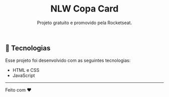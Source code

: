 <h1 align="center"> NLW Copa Card </h1>

<p align="center">
Projeto gratuito e promovido pela Rocketseat.
</p>

<br>

## 🚀 Tecnologias

Esse projeto foi desenvolvido com as seguintes tecnologias:

- HTML e CSS
- JavaScript

---

Feito com ♥
